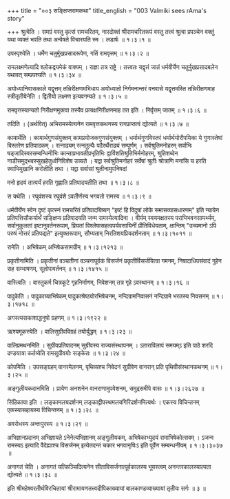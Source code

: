 +++
title = "००३ सङ्क्षिप्तरामकथा"
title_english = "003 Valmiki sees rAma's story"

+++
श्रुत्वेति । समग्रं वस्तु कृत्सं रामचरितम्, नारदोक्तं श्रीरामचरितरूपं वस्तु तत्त्वं श्रुत्वा प्रपञ्चेन वक्तुं यथा व्यक्तं भवति तथा अन्वेषते विचारयति स्म । लडार्षः  ॥  १।३।१ ॥   

  

उपस्पृश्येति । धर्मेण चतुर्मुखप्रसादरूपेण, गतिं रामवृत्तम्  ॥  १।३।२ ॥   

  

रामलक्ष्मणेत्यादि श्लोकद्वयमेकं वाक्यम् । राज्ञा तत्र राष्ट्रे । तत्त्वतः यद्वृत्तं जातं धर्मवीर्येण चतुर्मुखप्रसादबलेन यथावत् सम्प्रपश्यति  ॥  १।३।३४ ॥   

  

अयोध्यानिवासकाले यद्वृत्तम् तन्निरीक्षणमभिधाय अयोध्यातो निर्गमनान्तरं वनवासे यद्वृत्तमस्ति तन्निरीक्षणमाह स्त्रीतृतीयेनेति । द्वितीयो लक्ष्मण इत्यवगम्यते  ॥  १।३।५ ॥   

  

रामवृत्तस्यान्यतो निरीक्षणमुक्त्वा तस्यैव प्रत्यक्षनिरीक्षणमाह तत इति । निर्वृत्तम् जातम्  ॥  १।३।६ ॥   

  

तदिति । (अर्थवित्) अभिरामस्येत्यनेन रामवृत्तकथनस्य रागप्राप्तत्वं द्योत्यते  ॥  १।३।७ ॥   

  

कामार्थेति । कामार्थगुणसंयुक्तम् कामप्रयोजकगुणसंयुक्तम् । धर्मार्थगुणविस्तरं धर्मार्थयोरौपयिका ये गुणास्तेषां विस्तरेण प्रतिपादकम् । रत्नाढ्यम् रत्नतुल्यैः पदैरर्थैराढ्यं सम्पूर्णम् । सर्वश्रुतिमनोहरम् सर्वाभिः षड्जादिस्वरसम्बन्धिनीभिः कान्ताप्रभावतीप्रभृतिभिः द्वाविंशतिश्रुतिभिर्मनोहरम्, श्रुतिशब्देन नाडीसमुद्भवस्सुखहेतुर्ध्वनिविशेष उच्यते । यद्वा सर्वश्रुतिमनोहरं सर्वेषां श्रुतीः श्रोत्राणि मनांसि च हरति स्वाभिमुखानि करोतीति तथा । यद्वा सर्वासां श्रुतीनामुपनिषदां  

मनो हृदयं तात्पर्यं हरति गृह्णाति प्रतिपादयतीति तथा  ॥  १।३।८ ॥   

  

स यथेति । रघुवंशस्य रघुवंशे ऽवतीर्णस्य भगवतो रामस्य  ॥  १।३।९ ॥   

  

धर्मवीर्येण स्वेन दृष्टं कृत्स्नं रामचरितं प्रतिपादयिष्यन् "इष्टं हि विदुषां लोके समासव्यासधारणम्" इति न्यायेन प्रतिपत्तिसौकर्यार्थं सङ्क्षिप्य प्रतिपादयति जन्म रामस्येत्यादिना । वीर्यम् स्वयमक्षतस्य पराभिभवनसामर्थ्यम्, सर्वानुकूलतां इष्टानुवर्तनरूपाम्, प्रियतां विश्लेषासहत्वपर्यवसायिनीं प्रीतिविधेयताम्, क्षान्तिम् "उच्यमानो ऽपि परुषं नोत्तरं प्रतिपद्यते" इत्युक्तरूपाम्, सौम्यताम् निरतिशयप्रियदर्शनताम्  ॥  १।३।१०११ ॥   

  

रामेति । अभिषेकम् अभिषेकसामग्रीम्  ॥  १।३।१२१३ ॥   

  

प्रकृतीनामिति । प्रकृतीनां वञ्चतीनां वञ्चनापूर्वकं विसर्जनं प्रकृतीर्विसर्जयित्वा गमनम्, निषादाधिपसंवादं गुहेन सह सम्भाषणम्, सूतोपावर्तनम्  ॥  १।३।१४१५ ॥   

  

वास्त्विति । वास्तुकर्म चित्रकूटे गृहनिर्माणम्, निवेशनम् तत्र गृहे ऽवस्थानम्  ॥  १।३।१६ ॥   

  

पादुकेति । पादुकाग्र्याभिषेकम् पादुकाश्रेष्ठयोरभिषेचनम्, नन्दिग्रामनिवासनं नन्दिग्रामे भरतस्य निवसनम्  ॥  १।३।१७१८ ॥   

  

अगस्त्यसकाशाद्धनुषो ग्रहणम्  ॥  १।३।१९२२ ॥   

  

ऋश्यमूकस्येति । वालिसुग्रीवविग्रहं तयोर्युद्धम्  ॥  १।३।२३ ॥   

  

वालिप्रमथनमिति । सुग्रीवप्रतिपादनम् सुग्रीवस्य राज्यसंस्थापनम् । ऽताराविलापं समयम्ऽ इति पाठे शरदि दण्डयात्रा कर्तव्येति रामसुग्रीवयोः सङ्केतः  ॥  १।३।२४ ॥   

  

कोपमिति । उपसङ्ग्रहम् वानरमेलनम्, पृथिव्यश्च निवेदनं सुग्रीवेण वानरान् प्रति पृथिवीसंस्थानकथनम्  ॥  १।३।२५ ॥   

  

अङ्गुलीयकदानमिति । प्रायेण अनशनेन वानराणामुपवेशनम्, समुद्रसमीपे वासः  ॥  १।३।२६२७ ॥   

  

सिंहिकाया इति । लङ्कामलयदर्शनम् लङ्काद्वीपस्थमलयगिरिदर्शनमित्यर्थः । एकस्य विचिन्तनम् एकस्यासहायस्य विचिन्तनम्  ॥  १।३।२८ ॥   

  

अवरोधस्य अन्तःपुरस्य  ॥  १।३।२९ ॥   

  

अभिज्ञानप्रदानम् अभिज्ञायते ऽनेनेत्यभिज्ञानम् अङ्गुलीयकम्, अभिषेकाभ्युदयं रामाभिषेकोत्सवम् । ऽजन्म रामस्यऽ इत्यादि वैदेह्याश्च विसर्जनम् इत्येतदन्तं चकार भगवानृषिःऽ इति पूर्वेण सम्बन्धनीयम्  ॥  १।३।३०३७ ॥   

  

अनागतं चेति । अनागतं यत्किञ्चिदित्यनेन सीताविसर्जनात्पूर्वकालस्य भूयस्त्वम् अनन्तरकालस्याल्पता द्योत्यते  ॥  १।३।३८ ॥   

  

इति श्रीमहेश्वरतीर्थविरचितायां श्रीरामायणतत्त्वदीपिकाख्यायां बालकाण्डव्याख्यायां तृतीयः सर्गः  ॥  ३  ॥   

  

  

